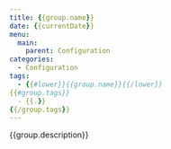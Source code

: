 ```yaml
---
title: {{group.name}}
date: {{currentDate}}
menu:
  main:
    parent: Configuration
categories:
  - Configuration
tags:
  - {{#lower}}{{group.name}}{{/lower}}
{{#group.tags}}
  - {{.}}
{{/group.tags}}
---
```


{{group.description}}
